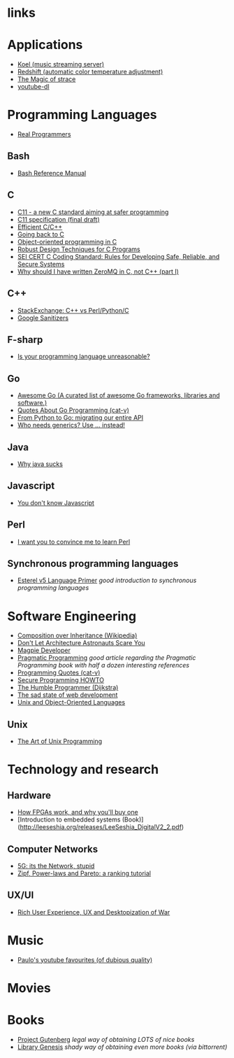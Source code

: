 # links

# Applications
- [Koel (music streaming server)](https://github.com/phanan/koel)
- [Redshift (automatic color temperature adjustment)](http://jonls.dk/redshift/)
- [The Magic of strace](http://chadfowler.com/2014/01/26/the-magic-of-strace.html)
- [youtube-dl](https://github.com/rg3/youtube-dl)

# Programming Languages

- [Real Programmers](http://www.travelnotes.de/california/silicon/realprog.htm)

## Bash
- [Bash Reference Manual](http://www.gnu.org/software/bash/manual/bashref.html)

## C
- [C11 - a new C standard aiming at safer programming](http://blog.smartbear.com/codereviewer/c11-a-new-c-standard-aiming-at-safer-programming/)
- [C11 specification (final draft)](http://www.open-std.org/jtc1/sc22/wg14/www/docs/n1570.pdf)
- [Efficient C/C++](http://embeddedgurus.com/stack-overflow/category/efficient-cc/)
- [Going back to C](https://www.reddit.com/r/programming/comments/aue06/going_back_to_c/)
- [Object-oriented programming in C](http://verplant.org/oo_programming_in_c.shtml)
- [Robust Design Techniques for C Programs](http://freetype.sourceforge.net/david/reliable-c.html)
- [SEI CERT C Coding Standard: Rules for Developing Safe, Reliable, and Secure Systems](http://www.cert.org/secure-coding/products-services/secure-coding-download.cfm)
- [Why should I have written ZeroMQ in C, not C++ (part I) ](http://250bpm.com/blog:4)

## C++
- [StackExchange: C++ vs Perl/Python/C](http://softwareengineering.stackexchange.com/questions/29109/is-there-any-reason-to-use-c-instead-of-c-perl-python-etc/29475#29475)
- [Google Sanitizers](https://github.com/google/sanitizers)

## F-sharp
- [Is your programming language unreasonable?](http://fsharpforfunandprofit.com/posts/is-your-language-unreasonable/)

## Go
- [Awesome Go (A curated list of awesome Go frameworks, libraries and software.)](https://github.com/avelino/awesome-go)
- [Quotes About Go Programming (cat-v)](http://go-lang.cat-v.org/quotes)
- [From Python to Go: migrating our entire API](https://blog.repustate.com/migrating-entire-api-go-python/)
- [Who needs generics? Use ... instead!](https://appliedgo.net/generics/)

## Java
- [Why java sucks](http://tech.jonathangardner.net/wiki/Why_Java_Sucks)

## Javascript
- [You don't know Javascript](https://github.com/getify/You-Dont-Know-JS)

## Perl
- [I want you to convince me to learn Perl](http://www.perlmonks.org/?node_id=1055553)

## Synchronous programming languages
- [Esterel v5 Language Primer](http://francois.touchard.perso.luminy.univmed.fr/IRM5/Langages/esterel/primer.pdf)
  *good introduction to synchronous programming languages*

# Software Engineering

- [Composition over Inheritance (Wikipedia)](https://en.wikipedia.org/wiki/Composition_over_inheritance)
- [Don't Let Architecture Astronauts Scare You](http://www.joelonsoftware.com/articles/fog0000000018.html)
- [Magpie Developer](https://blog.codinghorror.com/the-magpie-developer/)
- [Pragmatic Programming](https://blog.codinghorror.com/pragmatic-programming/)
  *good article regarding the Pragmatic Programming book with half a dozen interesting references*
- [Programming Quotes (cat-v)](http://quotes.cat-v.org/programming/)
- [Secure Programming HOWTO](http://www.dwheeler.com/secure-programs/Secure-Programs-HOWTO/index.html)
- [The Humble Programmer (Dijkstra)](https://www.cs.utexas.edu/~EWD/transcriptions/EWD03xx/EWD340.html)
- [The sad state of web development](https://medium.com/@wob/the-sad-state-of-web-development-1603a861d29f#.jx2t752v6)
- [Unix and Object-Oriented Languages](http://www.catb.org/esr/writings/taoup/html/unix_and_oo.html)

## Unix
- [The Art of Unix Programming](http://www.catb.org/esr/writings/taoup/html/index.html)

# Technology and research

## Hardware
- [How FPGAs work, and why you'll buy one](http://yosefk.com/blog/how-fpgas-work-and-why-youll-buy-one.html)
- [Introduction to embedded systems (Book)] (http://leeseshia.org/releases/LeeSeshia_DigitalV2_2.pdf)

## Computer Networks
- [5G: its the Network, stupid](http://dirk-kutscher.info/posts/5g-its-the-network-stupid/)
- [Zipf, Power-laws and Pareto: a ranking tutorial](http://www.hpl.hp.com/research/idl/papers/ranking/ranking.html)

## UX/UI
- [Rich User Experience, UX and Desktopization of War](http://contemporary-home-computing.org/RUE/)

# Music
- [Paulo's youtube favourites (of dubious quality)](https://www.youtube.com/playlist?list=FLwgNMtLTT7BDdgCBQfacp7A)

# Movies

# Books
- [Project Gutenberg](https://www.gutenberg.org/)
  *legal way of obtaining LOTS of nice books*
- [Library Genesis](http://gen.lib.rus.ec/)
  *shady way of obtaining even more books (via bittorrent)*
